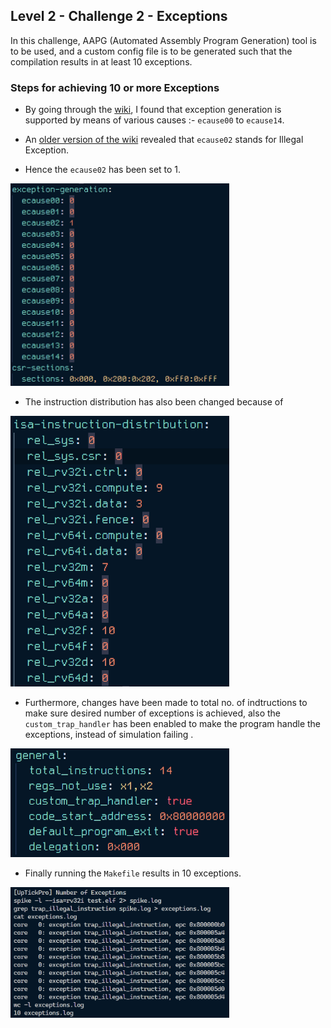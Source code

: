## Level 2 - Challenge 2 - Exceptions

In this challenge, AAPG (Automated Assembly Program Generation) tool is to be used, and a custom config file is to be generated such that the compilation results in at least 10 exceptions.

### Steps for achieving 10 or more Exceptions

- By going through the [wiki](https://gitlab.com/shaktiproject/tools/aapg/-/wikis/Wiki-AAPG-%5B2.2.2%5D#exceptions-and-program-macros), I found that exception generation is supported by means of various causes :- `ecause00` to `ecause14`. 
- An [older version of the wiki](https://gitlab.com/shaktiproject/tools/aapg/-/wikis/Wiki#exception-generation) revealed that `ecause02` stands for Illegal Exception.

- Hence the `ecause02` has been set to 1.

<img src="imgs/ecause_changes.png" width="350">

- The instruction distribution has also been changed because of 

<img src="imgs/dist_changes.png" width="350">

- Furthermore, changes have been made to total no. of indtructions to make sure desired number of exceptions is achieved, also the `custom_trap_handler` has been enabled to make the program handle the exceptions, instead of simulation failing .

<img src="imgs/general_changes.png" width="350">

- Finally running the `Makefile` results in 10 exceptions.

<img src="imgs/exceptions.png" width="350">